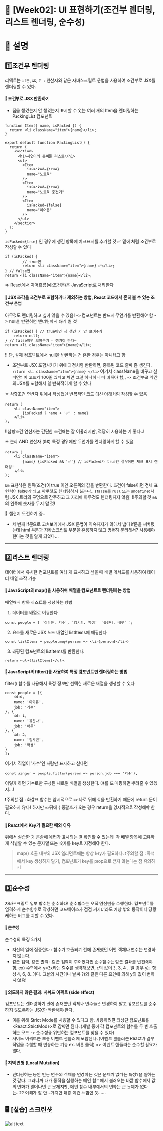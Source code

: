 
# 🚩 [Week02]: UI 표현하기(조건부 렌더링, 리스트 렌더링, 순수성)

<!-- 제목 예시: [Week1] 예지 - UI 표현하기 (000, 000)
설명: 어떤 내용을 다뤘는지 간단히 작성해주세요
파일은 본인 디렉토리 아래에 정리 (예: /yeji/week1/README.md)
노션 링크 작성도 가능합니다.(기록을 위해 게시 후 md 파일에 링크 작성 부탁드립니다.) -->

# 📖 설명
## 1️⃣조건부 렌더링
리액트는 `if문`, `&&`, `? :` 연산자와 같은 자바스크립트 문법을 사용하여 조건부로 JSX를 렌더링할 수 있다.

#### 🔹조건부로 JSX 반환하기
- 짐을 챙겼는지 안 챙겼는지 표시할 수 있는 여러 개의 Item을 렌더링하는 PackingList 컴포넌트
```
function Item({ name, isPacked }) {
  return <li className="item">{name}</li>;
}

export default function PackingList() {
  return (
    <section>
      <h1>시연이의 준비물 리스트</h1>
      <ul>
        <Item
          isPacked={true}
          name="노트북"
        />
        <Item
          isPacked={true}
          name="노트북 충전기"
        />
        <Item
          isPacked={false}
          name="이어폰"
        />
      </ul>
    </section>
  );
}

```
`isPacked={true}` 인 경우에 챙긴 항목에 체크표시를 추가할 것 ✅
밑에 처럼 조건부로 작성할 수 있다
```
if (isPacked) {
		// true면
		return <li className="item">{name} ✅</li>;
} // false면
return <li className="item">{name}</li>;
```
=> React에서 제어흐름(예:조건문)은 JavaScript로 처리한다.

#### 🔹JSX 조각을 조건부로 포함하거나 제외하는 방법, React 코드에서 흔히 볼 수 있는 조건부 문법
아무것도 렌더링하고 싶지 않을 수 있음! -> 컴포넌트는 반드시 무언가를 반환해야 함 -> null을 반환하면 렌더링하지 않게 될 것
```
if (isPacked) { // true이면 짐 챙긴 거 안 보여주기
	return null;
} // false이면 보여주기 - 챙겨야 한다~
return <li className="item">{name}</li>;
```
‼️ 단, 실제 컴포넌트에서 null을 반환하는 건 흔한 경우는 아니라고 함

- 조건부로 JSX 포함시키기
위에 과정처럼 반환하면, 중복된 코드 줄이 좀 생긴다. `return <li className="item">{name} </li>` 여기서 className을 바꾸고 싶다면?
이 코드가 100줄 있다고 치면 그걸 하나하나 다 바꿔야 함,,
-> 조건부로 약간의 JSX를 포함해서 덜 반복적이게 할 수 있다

✴️ 삼항조건 연산자
위에서 작성했던 반복적인 코드 대신 아래처럼 작성할 수 있음
```
return (
	<li className="item">
		{isPacked ? name + '✅' : name}
	</li>
);
```
‼️삼항조건 연산자는 간단한 조건에는 잘 어울리지만, 적당히 사용하는 게 좋다..!

✴️ 논리 AND 연산자 (&&)
특정 경우에만 무언가를 렌더링하게 할 수 있음
```
return (
	<li className="item">
		{name} {isPacked && '✅'} // isPacked가 true인 경우에만 체크 표시 렌더링!
	</li>
);
```
`&&` 표현식은 왼쪽(조건)이 true 이면 오른쪽의 값을 반환한다. 조건이 false이면 전체 표현식이 false가 되고 아무것도 렌더링하지 않는다..
(`false`를 `null` 또는 `undefined`처럼 JSX 트리의 구멍으로 간주하고 그 자리에 아무것도 렌더링하지 않음)
‼️주의할 것
`&&`의 왼쪽에 숫자를 두지 말 것!

🔨 챌린지 도전하기 중..
- 세 번째 if문으로 고쳐보기에서 JSX 문법이 익숙하지가 않아서 냅다 if문을 써버렸는데 html 부분과 자바스크립트 부분을 혼용하지 않고 명확히 분리해서? 사용해야 한다는 것을 알게 되었다...


---

## 2️⃣리스트 렌더링
데이터에서 유사한 컴포넌트를 여러 개 표시하고 싶을 때 배열 메서드를 사용하여 데이터 배열 조작 가능

#### 🔹JavaScript의 map()을 사용하여 배열을 컴포넌트로 렌더링하는 방법
배열에서 항목 리스트를 생성하는 방법
1. 데이터를 배열로 이동한다
```
const people = [ '아이유: 가수', '김시연: 학생', '유인나: 배우' ];
```
2. 요소를 새로운 JSX 노드 배열인 listItems에 매핑한다
```
const listItems = people.map(person => <li>{person}</li>);
```
3. 래핑된 컴포넌트의 listItems를 반환한다.
```
return <ul>{listItems}</ul>;
```

#### 🔹JavaScript의 filter()를 사용하여 특정 컴포넌트만 렌더링하는 방법
filter() 함수를 사용해서 특정 정보만 선택한 새로운 배열을 생성할 수 있다
```
const people = [{
    id:0,
    name: '아이유',
    job: '가수'
}, {
    id: 1,
    name: '유인나',
    job: '배우'
}, {
    id: 2,
    name: '김시연',
    job: '학생'
}
];
```
여기서 직업이 '가수'인 사람만 표시하고 싶다면
```
const singer = people.filter(person => person.job === '가수');
```
이렇게 하면 가수로만 구성된 새로운 배열을 생성한다.
얘를 또 매핑하면 뿌려줄 수 있겠지...!

❗주의할 점
: 화살표 함수는 암시적으로 `=>` 바로 뒤에 식을 반환하기 때문에 return 문이 필요하지 않다! 하지만 `=>`뒤에 { 중괄호가 오는 경우 return을 명시적으로 작성해야 한다.

#### 🔹React에서 Key가 필요한 때와 이유
위에서 실습한 거 콘솔에 에러가 표시되는 걸 확인할 수 있는데, 각 배열 항목에 고유하게 식별할 수 있는 문자열 또는 숫자를 key로 지정해야 한다.
> map() 호출 내부의 JSX 엘리먼트에는 항상 key가 필요하다.
❗주의할 점
: 즉석에서 key 생성하지 말기, 컴포넌트가 key를 prop으로 받지 않는다는 점 유의하기


---

## 3️⃣순수성
자바스크립트 일부 함수는 순수하다! 순수함수는 오직 연산만을 수행한다.
컴포넌트를 엄격하게 순수함수로 작성하면 코드베이스가 점점 커지더라도 예상 밖의 동작이나 당황케하는 버그를 피할 수 있다.
#### 🔹순수성
순수성의 특징 2가지
- 자신의 일에 집중한다 : 함수가 호출되기 전에 존재했던 어떤 객체나 변수는 변경하지 않는다.
- 같은 입력, 같은 출력 : 같은 입력이 주어졌다면 순수함수는 같은 결과를 반환해야 함.
ex) 수학에서 y=2x라는 함수를 생각해보면, x의 값이 2, 3, 4 .. 일 경우 y는 항상 4, 6, 8..이다. 그날의 시간이나 날씨(?)와 같은 다른 요인에 의해 y의 값이 변하지 않음!

#### 🔹의도하지 않은 결과: 사이드 이펙트 (side effect)
컴포넌트는 렌더링하기 전에 존재했던 객체나 변수들은 변경하지 말고 컴포넌트를 순수하지 않도록하는 JSX만 반환해야 한다.
- 이를 위해 Strict Mode를 사용할 수 있다고 함. 사용하려면 최상단 컴포넌트를 <React.StrictMode>로 감싸면 된다. (개발 중에 각 컴포넌트의 함수를 두 번 호출하는 모드 -> 순수성을 위반하는 컴포넌트를 찾을 수 있다)
- 사이드 이펙트는 보통 이벤트 핸들러에 포함된다. (이벤트 핸들러는 React가 일부 작업을 수행할 때 반응하는 기능 ex. 버튼 클릭) => 이벤트 핸들러는 순수할 필요가 없다.
#### 🔹지역 변형 (Local Mutation)
- 렌더링하는 동안 만든 변수와 객체를 변경하는 것은 문제가 없다는 특성?을 말하는 것 같다.
그러니까 내가 동작을 실행하는 메인 함수에서 불러오는 바깥 함수에서 값의 변화가 일어나면 큰 문제지만, 메인 함수 내부에서의 변화는 큰 문제가 없다는...?? 이해가 잘 안 ..가지만 대충 이런 느낌인 듯......




## 🖥️ [실습] 스크린샷
![alt text](image.png)